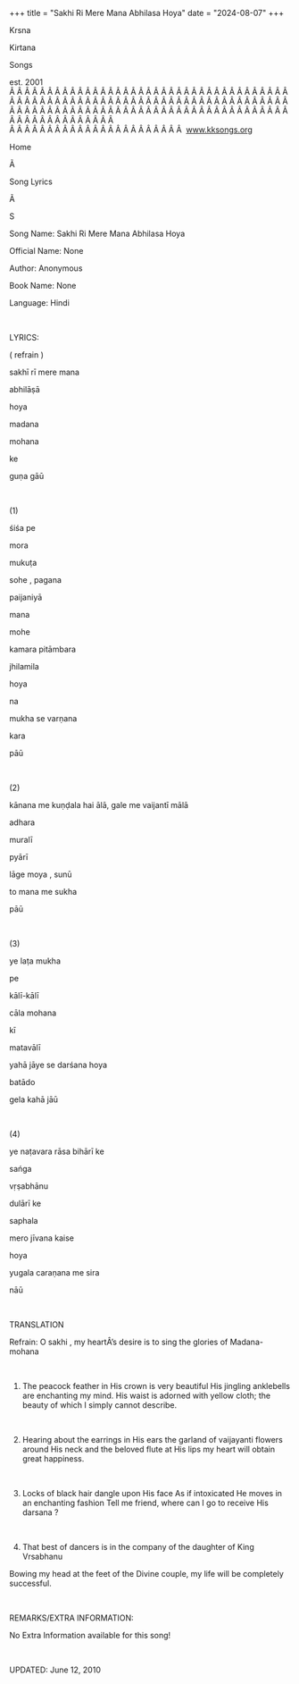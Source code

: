 +++ 
title = "Sakhi Ri Mere Mana Abhilasa Hoya"
date = "2024-08-07"
+++

Krsna
 
Kirtana
 
Songs

est. 2001
Â Â Â Â Â Â Â Â Â Â Â Â Â Â Â Â Â Â Â Â Â Â Â Â Â Â Â Â Â Â Â Â Â Â Â Â Â Â Â Â Â Â Â Â Â Â Â Â Â Â Â Â Â Â Â Â Â Â Â Â Â Â Â Â Â Â Â Â Â Â Â Â Â Â Â Â Â Â Â Â Â Â Â Â Â Â Â Â Â Â Â Â Â Â Â Â Â Â Â Â Â Â Â Â Â Â Â Â Â Â Â Â Â Â Â Â Â Â Â Â Â Â Â Â Â  
Â Â Â Â Â Â Â Â Â Â Â Â Â Â Â Â Â Â Â Â Â Â Â  
www.kksongs.org








Home
 
Ã 
 
Song Lyrics
 
Ã 
 
S




Song
Name: Sakhi Ri Mere Mana Abhilasa Hoya


Official Name: None


Author: Anonymous


Book Name: None


Language: 
Hindi




 


LYRICS:


(
refrain
)


sakhī rī mere 
mana
 
abhilāṣā
 
hoya
 
madana
 
mohana
 
ke

guṇa gāū


 


(1)


śiśa 
pe
 
mora


mukuṭa
 
sohe
, 
pagana
 
paijaniyā
 
mana
 
mohe


kamara
 pitāmbara

jhilamila
 
hoya
 
na
 
mukha
 se 
varṇana


kara
 
pāū


 


(2)


kānana
 me
kuṇḍala 
hai
 ālā, gale me
vaijantī mālā


adhara
 
muralī
 
pyārī

lāge 
moya
, 
sunū

to 
mana
 me 
sukha

pāū


 


(3)


ye
 laṭa 
mukha


pe
 
kālī-kālī

cāla 
mohana
 
kī
 
matavālī


yahā
 jāye se
darśana 
hoya
 
batādo


gela
 kahā jāū


 


(4)


ye naṭavara rāsa bihārī 
ke


sańga
 
vṛṣabhānu

dulārī 
ke


saphala
 
mero
 jīvana 
kaise
 
hoya
 
yugala
 caraṇana me 
sira
 
nāū


 


TRANSLATION


Refrain: O 
sakhi
, my heartÂ’s desire is to
sing the glories of 
Madana-mohana


 


1) The peacock feather in His crown is very beautiful His jingling 
anklebells
 are enchanting my mind. His waist is adorned
with yellow cloth; the beauty of which I simply cannot describe.


 


2) Hearing about the earrings in His ears the garland of 
vaijayanti
 flowers around His neck and the beloved flute at
His lips my heart will obtain great happiness.


 


3) Locks of black hair dangle upon His face As if intoxicated He moves
in an enchanting fashion 
Tell
 me friend, where can I
go to receive His 
darsana
?


 


4) That best of dancers is in the company of the daughter of King 
Vrsabhanu


Bowing my head at the feet of the Divine couple, my life will be
completely successful.


 


REMARKS/EXTRA INFORMATION:


No Extra Information available for this song!


 


UPDATED:
 June 12, 2010